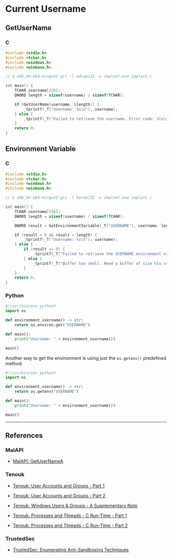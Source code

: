 # Current Username

## GetUserName

### C

```c
#include <stdio.h>
#include <tchar.h>
#include <windows.h>
#include <winbase.h>

// $ x86_64-w64-mingw32-gcc -l advapi32 -o implant.exe implant.c

int main() {
	TCHAR username[256];
	DWORD length = sizeof(username) / sizeof(TCHAR);

	if (GetUserName(username, &length)) {
		_tprintf(_T("Username: %s\n"), username);
	} else {
		_tprintf(_T("Failed to retrieve the username. Error code: %lu\n"), GetLastError());
	}
	return 0;
}
```

## Environment Variable

### C

```c
#include <stdio.h>
#include <tchar.h>
#include <windows.h>
#include <winbase.h>

// $ x86_64-w64-mingw32-gcc -l kernel32 -o implant.exe implant.c

int main() {
	TCHAR username[256];
	DWORD length = sizeof(username) / sizeof(TCHAR);

	DWORD result = GetEnvironmentVariable(_T("USERNAME"), username, length);

	if (result > 0 && result < length) {
		_tprintf(_T("Username: %s\n"), username);
	} else {
		if (result == 0) {
			_tprintf(_T("Failed to retrieve the USERNAME environment variable. Error code: %lu\n"), GetLastError());
		} else {
			_tprintf(_T("Buffer too small. Need a buffer of size %lu.\n"), result);
		}
	}
	return 0;
}
```

### Python

```python
#!/usr/bin/env python3
import os

def environment_username() -> str:
	return os.environ.get("USERNAME")

def main():
	print("Username: " + environment_username())

main()
```

Another way to get the environment is using just the `os.getenv()` predefined method.

```python
#!/usr/bin/env python3
import os

def environment_username() -> str:
	return os.getenv("USERNAME")

def main():
	print("Username: " + environment_username())

main()
```

---
## References

### MalAPI

- [MalAPI: GetUserNameA](https://malapi.io/winapi/GetUserNameA)

### Tenouk

- [Tenouk: User Accounts and Groups - Part 1](https://www.tenouk.com/ModuleM.html)

- [Tenouk: User Accounts and Groups - Part 2](https://www.tenouk.com/ModuleM1.html)

- [Tenouk: Windows Users & Groups - A Supplementary Note](https://www.tenouk.com/cmnusrgrpsupp.html)

- [Tenouk: Processes and Threads - C Run-Time - Part 1](https://www.tenouk.com/ModuleR.html)

- [Tenouk: Processes and Threads - C Run-Time - Part 2](https://www.tenouk.com/ModuleR1.html)

### TrustedSec

- [TrustedSec: Enumerating Anti-Sandboxing Techniques](https://trustedsec.com/blog/enumerating-anti-sandboxing-techniques)